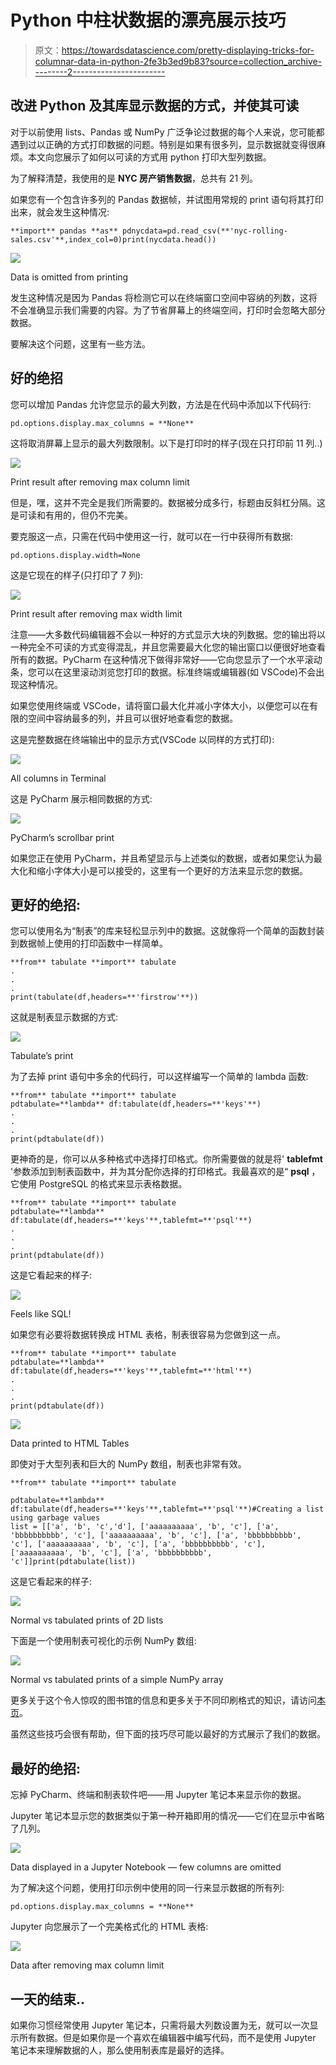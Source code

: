 # Python 中柱状数据的漂亮展示技巧

> 原文：<https://towardsdatascience.com/pretty-displaying-tricks-for-columnar-data-in-python-2fe3b3ed9b83?source=collection_archive---------2----------------------->

## 改进 Python 及其库显示数据的方式，并使其可读

对于以前使用 lists、Pandas 或 NumPy 广泛争论过数据的每个人来说，您可能都遇到过以正确的方式打印数据的问题。特别是如果有很多列，显示数据就变得很麻烦。本文向您展示了如何以可读的方式用 python 打印大型列数据。

为了解释清楚，我使用的是 **NYC 房产销售数据**，总共有 21 列。

如果您有一个包含许多列的 Pandas 数据帧，并试图用常规的 print 语句将其打印出来，就会发生这种情况:

```
**import** pandas **as** pdnycdata=pd.read_csv(**'nyc-rolling-sales.csv'**,index_col=0)print(nycdata.head())
```

![](img/dc4557a08d9060c3c03647421f10cd3c.png)

Data is omitted from printing

发生这种情况是因为 Pandas 将检测它可以在终端窗口空间中容纳的列数，这将不会准确显示我们需要的内容。为了节省屏幕上的终端空间，打印时会忽略大部分数据。

要解决这个问题，这里有一些方法。

## **好的**绝招

您可以增加 Pandas 允许您显示的最大列数，方法是在代码中添加以下代码行:

```
pd.options.display.max_columns = **None**
```

这将取消屏幕上显示的最大列数限制。以下是打印时的样子(现在只打印前 11 列..)

![](img/d14d4373a00a0d4cc6a1ee343168ffb4.png)

Print result after removing max column limit

但是，嘿，这并不完全是我们所需要的。数据被分成多行，标题由反斜杠分隔。这是可读和有用的，但仍不完美。

要克服这一点，只需在代码中使用这一行，就可以在一行中获得所有数据:

```
pd.options.display.width=None
```

这是它现在的样子(只打印了 7 列):

![](img/9b07bf933be58cdf3e2ed4c588806150.png)

Print result after removing max width limit

注意——大多数代码编辑器不会以一种好的方式显示大块的列数据。您的输出将以一种完全不可读的方式变得混乱，并且您需要最大化您的输出窗口以便很好地查看所有的数据。PyCharm 在这种情况下做得非常好——它向您显示了一个水平滚动条，您可以在这里滚动浏览您打印的数据。标准终端或编辑器(如 VSCode)不会出现这种情况。

如果您使用终端或 VSCode，请将窗口最大化并减小字体大小，以便您可以在有限的空间中容纳最多的列，并且可以很好地查看您的数据。

这是完整数据在终端输出中的显示方式(VSCode 以同样的方式打印):

![](img/6655fe24097c53870aa77c189cc075ac.png)

All columns in Terminal

这是 PyCharm 展示相同数据的方式:

![](img/73b103c78a011a97a1c3a1a98c371c79.png)

PyCharm’s scrollbar print

如果您正在使用 PyCharm，并且希望显示与上述类似的数据，或者如果您认为最大化和缩小字体大小是可以接受的，这里有一个更好的方法来显示您的数据。

## **更好的**绝招:

您可以使用名为“制表”的库来轻松显示列中的数据。这就像将一个简单的函数封装到数据帧上使用的打印函数中一样简单。

```
**from** tabulate **import** tabulate
.
.
.
print(tabulate(df,headers=**'firstrow'**))
```

这就是制表显示数据的方式:

![](img/80d0eee11f78b4beee1055810f8fd75c.png)

Tabulate’s print

为了去掉 print 语句中多余的代码行，可以这样编写一个简单的 lambda 函数:

```
**from** tabulate **import** tabulate
pdtabulate=**lambda** df:tabulate(df,headers=**'keys'**)
.
.
.
print(pdtabulate(df))
```

更神奇的是，你可以从多种格式中选择打印格式。你所需要做的就是将' **tablefmt** '参数添加到制表函数中，并为其分配你选择的打印格式。我最喜欢的是“ **psql** ，它使用 PostgreSQL 的格式来显示表格数据。

```
**from** tabulate **import** tabulate
pdtabulate=**lambda** df:tabulate(df,headers=**'keys'**,tablefmt=**'psql'**)
.
.
.
print(pdtabulate(df))
```

这是它看起来的样子:

![](img/fc66f37a306620e94d7a36b9e08dc050.png)

Feels like SQL!

如果您有必要将数据转换成 HTML 表格，制表很容易为您做到这一点。

```
**from** tabulate **import** tabulate
pdtabulate=**lambda** df:tabulate(df,headers=**'keys'**,tablefmt=**'html'**)
.
.
.
print(pdtabulate(df))
```

![](img/ba3e289936343f7ebe3a59fa0e8a3253.png)

Data printed to HTML Tables

即使对于大型列表和巨大的 NumPy 数组，制表也非常有效。

```
**from** tabulate **import** tabulate

pdtabulate=**lambda** df:tabulate(df,headers=**'keys'**,tablefmt=**'psql'**)#Creating a list using garbage values
list = [['a', 'b', 'c','d'], ['aaaaaaaaaa', 'b', 'c'], ['a', 'bbbbbbbbbb', 'c'], ['aaaaaaaaaa', 'b', 'c'], ['a', 'bbbbbbbbbb', 'c'], ['aaaaaaaaaa', 'b', 'c'], ['a', 'bbbbbbbbbb', 'c'], ['aaaaaaaaaa', 'b', 'c'], ['a', 'bbbbbbbbbb', 'c']]print(pdtabulate(list))
```

这是它看起来的样子:

![](img/ca80a5537d0c130a091e2e62e98115f2.png)

Normal vs tabulated prints of 2D lists

下面是一个使用制表可视化的示例 NumPy 数组:

![](img/5595d6e01f6b02136a96b00e4131e7c8.png)

Normal vs tabulated prints of a simple NumPy array

更多关于这个令人惊叹的图书馆的信息和更多关于不同印刷格式的知识，请访问[本页](https://pypi.org/project/tabulate/)。

虽然这些技巧会很有帮助，但下面的技巧尽可能以最好的方式展示了我们的数据。

## **最好的**绝招:

忘掉 PyCharm、终端和制表软件吧——用 Jupyter 笔记本来显示你的数据。

Jupyter 笔记本显示您的数据类似于第一种开箱即用的情况——它们在显示中省略了几列。

![](img/3f6eba328fcf6da0529e086115ed4398.png)

Data displayed in a Jupyter Notebook — few columns are omitted

为了解决这个问题，使用打印示例中使用的同一行来显示数据的所有列:

```
pd.options.display.max_columns = **None**
```

Jupyter 向您展示了一个完美格式化的 HTML 表格:

![](img/d6c9a6d041d7c42ce6aa552bdae81d23.png)

Data after removing max column limit

## **一天的结束..**

如果你习惯经常使用 Jupyter 笔记本，只需将最大列数设置为无，就可以一次显示所有数据。但是如果你是一个喜欢在编辑器中编写代码，而不是使用 Jupyter 笔记本来理解数据的人，那么使用制表库是最好的选择。